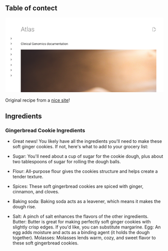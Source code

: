 ## Table of contect

![image](image/atlas_pic.png)

Original recipe from a [nice site](https://www.allrecipes.com/recipe/17165/big-soft-ginger-cookies/)!

## Ingredients

### Gingerbread Cookie Ingredients

- Great news! You likely have all the ingredients you'll need to make these soft ginger cookies. If not, here's what to add to your grocery list:

- Sugar: You'll need about a cup of sugar for the cookie dough, plus about two tablespoons of sugar for rolling the dough balls.
- Flour: All-purpose flour gives the cookies structure and helps create a tender texture.
- Spices: These soft gingerbread cookies are spiced with ginger, cinnamon, and cloves.
- Baking soda: Baking soda acts as a leavener, which means it makes the dough rise.
- Salt: A pinch of salt enhances the flavors of the other ingredients.
Butter: Butter is great for making perfectly soft ginger cookies with slightly crisp edges. If you'd like, you can substitute margarine.
Egg: An egg adds moisture and acts as a binding agent (it holds the dough together).
Molasses: Molasses lends warm, cozy, and sweet flavor to these soft gingerbread cookies.